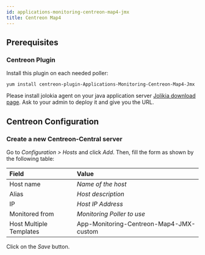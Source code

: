```yaml
---
id: applications-monitoring-centreon-map4-jmx
title: Centreon Map4
---
```


## Prerequisites

### Centreon Plugin

Install this plugin on each needed poller:

``` shell
yum install centreon-plugin-Applications-Monitoring-Centreon-Map4-Jmx
```

Please install jolokia agent on your java application server [Jolikia download
page](https://jolokia.org/download). Ask to your admin to deploy it and
give you the URL.

## Centreon Configuration

### Create a new Centreon-Central server

Go to *Configuration \> Hosts* and click *Add*. Then, fill the form as shown by
the following table:

| Field                   | Value                                   |
| :---------------------- | :-------------------------------------- |
| Host name               | *Name of the host*                      |
| Alias                   | *Host description*                      |
| IP                      | *Host IP Address*                       |
| Monitored from          | *Monitoring Poller to use*              |
| Host Multiple Templates | App-Monitoring-Centreon-Map4-JMX-custom |

Click on the *Save* button.
